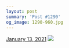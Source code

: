 ```yaml
---
layout: post
summary: 'Post #1290'
og_image: 1290-960.jpg
---
```


<p>
  <time>
    <a href="/1290">January 13, 2021</a>
  </time>
  <a href="/1290">
    <img src="{{ site.assets_url }}/1290-480.jpg" srcset="{{ site.assets_url }}/1290-240.jpg 240w, {{ site.assets_url }}/1290-480.jpg 480w, {{ site.assets_url }}/1290-720.jpg 720w, {{ site.assets_url }}/1290-960.jpg 960w" sizes="(min-width: 700px) 50vw, calc(100vw - 2rem)" />
  </a>
</p>
